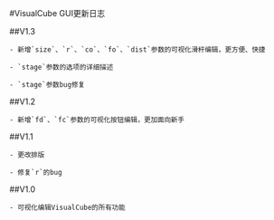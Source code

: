 #VisualCube GUI更新日志  

##V1.3  

	- 新增`size`、`r`、`co`、`fo`、`dist`参数的可视化滑杆编辑，更方便、快捷  

	- `stage`参数的选项的详细描述  

	- `stage`参数bug修复
	
##V1.2  

	- 新增`fd`、`fc`参数的可视化按钮编辑，更加面向新手  

##V1.1  

	- 更改排版  

	- 修复`r`的bug  

##V1.0  

	- 可视化编辑VisualCube的所有功能
